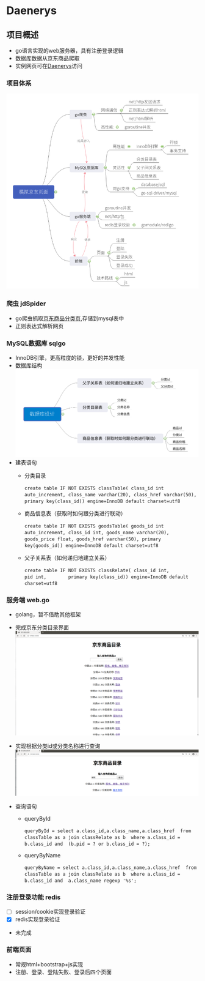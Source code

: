 # Daenerys


## 项目概述
* go语言实现的web服务器，具有注册登录逻辑
* 数据库数据从京东商品爬取
* 实例网页可在[Daenerys](http://154.8.143.128:18080)访问

### 项目体系    
![](./root/struct2.png)


### 爬虫 jdSpider
* go爬虫抓取[京东商品分类页](https://www.jd.com/allSort.aspx),存储到mysql表中
* 正则表达式解析网页


### MySQL数据库 sqlgo
* InnoDB引擎，更高粒度的锁，更好的并发性能
* 数据库结构
![](./root/db2.png)
* 建表语句
    * 分类目录
    
        `create table IF NOT EXISTS classTable(
         								class_id int auto_increment,
         								class_name varchar(20),
         								class_href varchar(50),
         								primary key(class_id))
         								engine=InnoDB default charset=utf8
         								`
        
    * 商品信息表（获取时如何跟分类进行联动）
    
        `create table IF NOT EXISTS goodsTable(
         								goods_id int auto_increment,
         								class_id int,
         								goods_name varchar(20),
         								goods_price float,
         								goods_href varchar(50),
         								primary key(goods_id))
         								engine=InnoDB default charset=utf8
         								`
    * 父子关系表（如何递归地建立关系）
    
        `create table IF NOT EXISTS classRelate(
        class_id int,        pid int,        primary key(class_id))
        engine=InnoDB default charset=utf8`


### 服务端 web.go
* golang，暂不借助其他框架
* 完成京东分类目录界面
![](./root/jdClass.png)
* 实现根据分类id或分类名称进行查询
    ![根据分类id或分类名称进行查询](./root/jdClass2.png)
   
* 查询语句
    * queryById  
    
        `queryById = select a.class_id,a.class_name,a.class_href 
     					from classTable as a join classRelate as b 
     					where a.class_id = b.class_id and 
     					(b.pid = ? or b.class_id = ?);` 
    * queryByName
    
        `queryByName = select a.class_id,a.class_name,a.class_href 
      						from classTable as a join classRelate as b 
      						where a.class_id = b.class_id and 
      						a.class_name regexp '%s';`
   


### 注册登录功能 redis
- [ ] session/cookie实现登录验证
- [x] redis实现登录验证
- 未完成


### 前端页面
* 常规html+bootstrap+js实现
* 注册、登录、登陆失败、登录后四个页面


